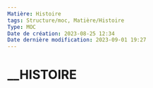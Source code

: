 ```yaml
---
Matière: Histoire
tags: Structure/moc, Matière/Histoire
Type: MOC
Date de création: 2023-08-25 12:34
Date dernière modification: 2023-09-01 19:27
---
```

# __HISTOIRE